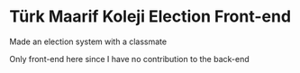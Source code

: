 <h1>Türk Maarif Koleji Election Front-end</h1>
<p>Made an election system with a classmate</p>
<p>Only front-end here since I have no contribution to the back-end</p>
